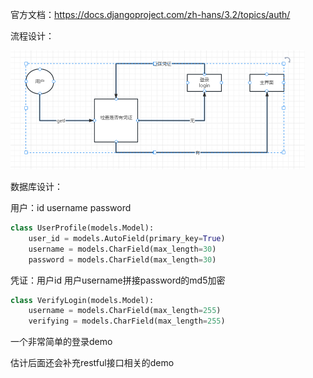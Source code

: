 官方文档：https://docs.djangoproject.com/zh-hans/3.2/topics/auth/

流程设计：

<img src="/readme/image-flow-chart.png"  style="zoom:50%;" />



数据库设计：

用户：id username password

```python
class UserProfile(models.Model):
    user_id = models.AutoField(primary_key=True)
    username = models.CharField(max_length=30)
    password = models.CharField(max_length=30)
```

凭证：用户id 用户username拼接password的md5加密

```python
class VerifyLogin(models.Model):
    username = models.CharField(max_length=255)
    verifying = models.CharField(max_length=255)
```

一个非常简单的登录demo 

估计后面还会补充restful接口相关的demo



